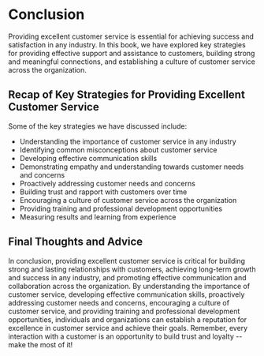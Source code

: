 # Conclusion

Providing excellent customer service is essential for achieving success and satisfaction in any industry. In this book, we have explored key strategies for providing effective support and assistance to customers, building strong and meaningful connections, and establishing a culture of customer service across the organization.

Recap of Key Strategies for Providing Excellent Customer Service
----------------------------------------------------------------

Some of the key strategies we have discussed include:

* Understanding the importance of customer service in any industry
* Identifying common misconceptions about customer service
* Developing effective communication skills
* Demonstrating empathy and understanding towards customer needs and concerns
* Proactively addressing customer needs and concerns
* Building trust and rapport with customers over time
* Encouraging a culture of customer service across the organization
* Providing training and professional development opportunities
* Measuring results and learning from experience

Final Thoughts and Advice
-------------------------

In conclusion, providing excellent customer service is critical for building strong and lasting relationships with customers, achieving long-term growth and success in any industry, and promoting effective communication and collaboration across the organization. By understanding the importance of customer service, developing effective communication skills, proactively addressing customer needs and concerns, encouraging a culture of customer service, and providing training and professional development opportunities, individuals and organizations can establish a reputation for excellence in customer service and achieve their goals. Remember, every interaction with a customer is an opportunity to build trust and loyalty -- make the most of it!